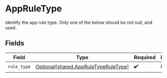 # AppRuleType

identify the app rule type. Only one of the below should be not null, and  used.


## Fields

| Field                                                                                  | Type                                                                                   | Required                                                                               | Description                                                                            |
| -------------------------------------------------------------------------------------- | -------------------------------------------------------------------------------------- | -------------------------------------------------------------------------------------- | -------------------------------------------------------------------------------------- |
| `rule_type`                                                                            | [Optional[shared.AppRuleTypeRuleType]](undefined/models/shared/appruletyperuletype.md) | :heavy_check_mark:                                                                     | N/A                                                                                    |